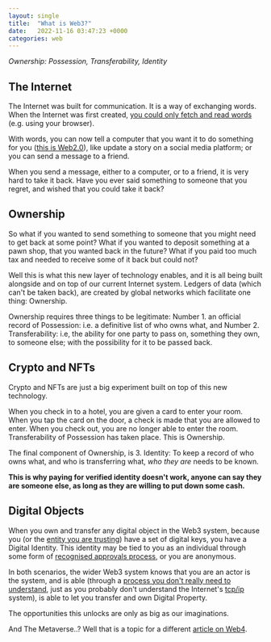 ```yaml
---
layout: single
title:  "What is Web3?"
date:   2022-11-16 03:47:23 +0000
categories: web
---
```


*Ownership: Possession, Transferability, Identity*

## The Internet

The Internet was built for communication.
It is a way of exchanging words.
When the Internet was first created, [you could only fetch and read words][web1] (e.g. using your browser).

With words, you can now tell a computer that you want it to do something for you ([this is Web2.0][web2]), like update a story on a social media platform; or you can send a message to a friend.

When you send a message, either to a computer, or to a friend, it is very hard to take it back. Have you ever said something to someone that you regret, and wished that you could take it back?

## Ownership

So what if you wanted to send something to someone that you might need to get back at some point?
What if you wanted to deposit something at a pawn shop, that you wanted back in the future?
What if you paid too much tax and needed to receive some of it back but could not?

Well this is what this new layer of technology enables, and it is all being built alongside and on top of our current Internet system. Ledgers of data (which can't be taken back), are created by global networks which facilitate one thing: Ownership.

Ownership requires three things to be legitimate: Number 1. an official record of Possession: i.e. a definitive list of who owns what, and Number 2. Transferability: i.e, the ability for one party to pass on, something they own, to someone else; with the possibility for it to be passed back.

## Crypto and NFTs

Crypto and NFTs are just a big experiment built on top of this new technology.

When you check in to a hotel, you are given a card to enter your room. When you tap the card on the door, a check is made that you are allowed to enter. When you check out, you are no longer able to enter the room. Transferability of Possession has taken place. This is Ownership.

The final component of Ownership, is 3. Identity: To keep a record of who owns what, and who is transferring what, *who they are* needs to be known.

**This is why paying for verified identity doesn't work, anyone can say they are someone else, as long as they are willing to put down some cash.**

## Digital Objects

When you own and transfer any digital object in the Web3 system, because you (or the [entity you are trusting][custodial-entity]) have a set of digital keys, you have a Digital Identity. This identity may be tied to you as an individual through some form of [recognised approvals process][kyc], or you are anonymous.

In both scenarios, the wider Web3 system knows that you are an actor is the system, and is able (through a [process you don't really need to understand][blockchain], just as you probably don't understand the Internet's [tcp/ip][tcp-ip] system), is able to let you transfer and own Digital Property.

The opportunities this unlocks are only as big as our imaginations.

And The Metaverse..? Well that is a topic for a different [article on Web4][what-is-web-4].

[web1]: https://www.techopedia.com/definition/27960/web-10
[web2]: https://www.oreilly.com/pub/a/web2/archive/what-is-web-20.html
[what-is-web-4]: https://www.igi-global.com/dictionary/overview-differentiation-evolutionary-steps-web/35103
[kyc]: https://www.swift.com/your-needs/financial-crime-cyber-security/know-your-customer-kyc/meaning-kyc
[custodial-entity]: https://www.investopedia.com/terms/c/custodian.asp
[tcp-ip]: https://en.wikipedia.org/wiki/Internet_protocol_suite
[blockchain]: https://www.youtube.com/watch?v=y2O2H0QADpo
